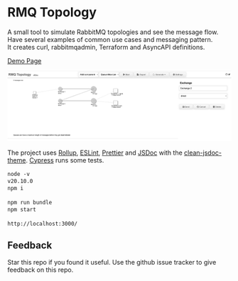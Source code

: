 # RMQ Topology

A small tool to simulate RabbitMQ topologies and see the message flow.  
Have several examples of common use cases and messaging pattern.  
It creates curl, rabbitmqadmin, Terraform and AsyncAPI definitions.  

[Demo Page](https://dbproductions.github.io/rmq-topology/)

![demo page screenshot](screenshot.png "Demo Page Screenshot")

The project uses [Rollup](https://rollupjs.org/), [ESLint](https://eslint.org/), [Prettier](https://prettier.io/) and [JSDoc](https://jsdoc.app/) with the [clean-jsdoc-theme](https://ankdev.me/clean-jsdoc-theme/). [Cypress](https://www.cypress.io/) runs some tests.  

    node -v
    v20.10.0
    npm i

    npm run bundle
    npm start

    http://localhost:3000/

## Feedback
Star this repo if you found it useful. Use the github issue tracker to give feedback on this repo.